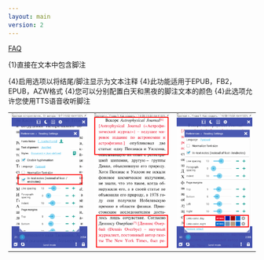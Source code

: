 ```yaml
---
layout: main
version: 2
---
```

[FAQ](/wiki/faq/zh)

{1}直接在文本中包含脚注

{4}启用选项以将结尾/脚注显示为文本注释
{4}此功能适用于EPUB，FB2，EPUB，AZW格式
{4}您可以分别配置白天和黑夜的脚注文本的颜色
{4}此选项允许您使用TTS语音收听脚注

||||
|-|-|-|
|![](1.png)|![](2.png)|![](3.png)|
